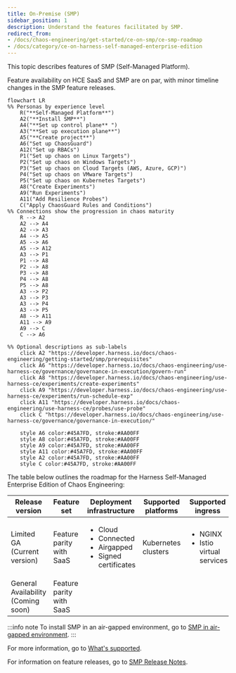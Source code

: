 ```yaml
---
title: On-Premise (SMP)
sidebar_position: 1
description: Understand the features facilitated by SMP.
redirect_from:
- /docs/chaos-engineering/get-started/ce-on-smp/ce-smp-roadmap
- /docs/category/ce-on-harness-self-managed-enterprise-edition
---
```


This topic describes features of SMP (Self-Managed Platform).

Feature availability on HCE SaaS and SMP are on par, with minor timeline changes in the SMP feature releases.

```mermaid
flowchart LR
%% Personas by experience level
    R("**Self-Managed Platform**")
    A2("**Install SMP**")
    A4("**Set up control plane** ")
    A3("**Set up execution plane**")
    A5("**Create project**")
    A6("Set up ChaosGuard")
    A12("Set up RBACs")
    P1("Set up chaos on Linux Targets")
    P2("Set up chaos on Windows Targets")
    P3("Set up chaos on Cloud Targets (AWS, Azure, GCP)")
    P4("Set up chaos on VMware Targets")
    P5("Set up chaos on Kubernetes Targets")
    A8("Create Experiments")
    A9("Run Experiments")
    A11("Add Resilience Probes")
    C("Apply ChaosGuard Rules and Conditions")
%% Connections show the progression in chaos maturity
    R --> A2
    A2 --> A4
    A2 --> A3
    A4 --> A5
    A5 --> A6
    A5 --> A12
    A3 --> P1
    P1 --> A8
    P2 --> A8
    P3 --> A8
    P4 --> A8
    P5 --> A8
    A3 --> P2
    A3 --> P3
    A3 --> P4
    A3 --> P5
    A8 --> A11
    A11 --> A9
    A9 --> C 
    C --> A6

%% Optional descriptions as sub-labels
    click A2 "https://developer.harness.io/docs/chaos-engineering/getting-started/smp/prerequisites"
    click A6 "https://developer.harness.io/docs/chaos-engineering/use-harness-ce/governance/governance-in-execution/govern-run"
    click A8 "https://developer.harness.io/docs/chaos-engineering/use-harness-ce/experiments/create-experiments"
    click A9 "https://developer.harness.io/docs/chaos-engineering/use-harness-ce/experiments/run-schedule-exp"
    click A11 "https://developer.harness.io/docs/chaos-engineering/use-harness-ce/probes/use-probe"
    click C "https://developer.harness.io/docs/chaos-engineering/use-harness-ce/governance/governance-in-execution/"

    style A6 color:#45A7FD, stroke:#AA00FF
    style A8 color:#45A7FD, stroke:#AA00FF
    style A9 color:#45A7FD, stroke:#AA00FF
    style A11 color:#45A7FD, stroke:#AA00FF
    style A2 color:#45A7FD, stroke:#AA00FF
    style C color:#45A7FD, stroke:#AA00FF
```

The table below outlines the roadmap for the Harness Self-Managed Enterprise Edition of Chaos Engineering:

| **Release version**| **Feature set** | **Deployment infrastructure** | **Supported platforms** | **Supported ingress** |
| --- | --- | --- | --- | --- |
| Limited GA (Current version)| Feature parity with SaaS | <ul><li> Cloud</li><li>Connected</li><li>Airgapped</li><li>Signed certificates</li></ul> | Kubernetes clusters | <ul><li>NGINX</li><li>Istio virtual services</li></ul> |
| General Availability (Coming soon)| Feature parity with SaaS |

:::info note
To install SMP in an air-gapped environment, go to [SMP in air-gapped environment](/docs/self-managed-enterprise-edition/install/install-in-an-air-gapped-environment).
:::


For more information, go to [What's supported](/docs/chaos-engineering/whats-supported.md).

For information on feature releases, go to [SMP Release Notes](/release-notes/self-managed-enterprise-edition).